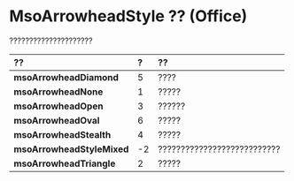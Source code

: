 
# MsoArrowheadStyle ?? (Office)

?????????????????????



|**??**|**?**|**??**|
|:-----|:-----|:-----|
|**msoArrowheadDiamond**|5|????|
|**msoArrowheadNone**|1|?????|
|**msoArrowheadOpen**|3|??????|
|**msoArrowheadOval**|6|?????|
|**msoArrowheadStealth**|4|?????|
|**msoArrowheadStyleMixed**|-2|???????????????????????????|
|**msoArrowheadTriangle**|2|?????|
